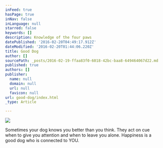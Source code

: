 ```yaml
---
inFeed: true
hasPage: true
inNav: false
inLanguage: null
starred: false
keywords: []
description: Knowledge of the four paws
datePublished: '2016-02-20T04:49:17.912Z'
dateModified: '2016-02-20T01:44:06.220Z'
title: Good Dog
author: []
sourcePath: _posts/2016-02-19-ffaa83f0-6018-42bc-baa8-649464067d22.md
published: true
authors: []
publisher:
  name: null
  domain: null
  url: null
  favicon: null
url: good-dog/index.html
_type: Article

---
```

![](https://the-grid-user-content.s3-us-west-2.amazonaws.com/2e49fb40-74c1-4327-86ab-47f0c0b2315f.png)

Sometimes your dog knows you better than you think. They act on cue when to give you attention and when to leave you alone. Happiness is a good dog who is connected to YOU.